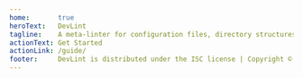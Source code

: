 ```yaml
---
home:       true
heroText:   DevLint
tagline:    A meta-linter for configuration files, directory structures and git repositories.
actionText: Get Started
actionLink: /guide/
footer:     DevLint is distributed under the ISC license | Copyright © 2021-present, cheap glitch
---
```

